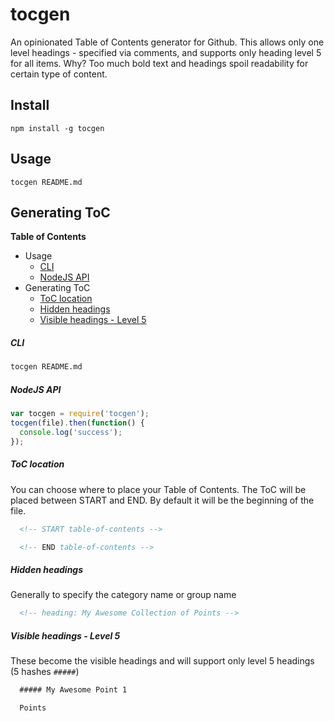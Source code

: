 # tocgen

An opinionated Table of Contents generator for Github. This allows only one level headings - specified via comments, and supports only heading level 5 for all items. Why? Too much bold text and headings spoil readability for certain type of content.

## Install

`npm install -g tocgen`

## Usage

`tocgen README.md`

## Generating ToC

<!-- START table-of-contents -->
**Table of Contents**

+ Usage
  + [CLI](#cli)
  + [NodeJS API](#nodejs-api)
+ Generating ToC
  + [ToC location](#toc-location)
  + [Hidden headings](#hidden-headings)
  + [Visible headings - Level 5](#visible-headings---level-5)

<!-- END table-of-contents -->

<!-- heading: Usage -->

##### CLI

```sh
tocgen README.md
```

##### NodeJS API

```js
var tocgen = require('tocgen');
tocgen(file).then(function() {
  console.log('success');
});
```

<!-- heading: Generating ToC -->

##### ToC location

You can choose where to place your Table of Contents. The ToC will be placed between START and END. By default it will be the beginning of the file.

```md
  <!-- START table-of-contents -->

  <!-- END table-of-contents -->
```

##### Hidden headings

Generally to specify the category name or group name

```md
  <!-- heading: My Awesome Collection of Points -->
```

##### Visible headings - Level 5

These become the visible headings and will support only level 5 headings (5 hashes `#####`)

```md
  ##### My Awesome Point 1

  Points
```
